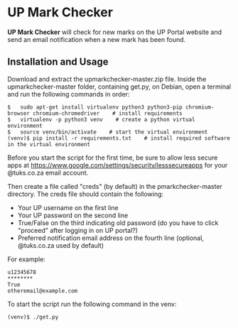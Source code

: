 UP Mark Checker
============
__UP Mark Checker__ will check for new marks on the UP Portal website and send an email notification when a new mark has been found.


Installation and Usage
-------------------------------------
Download and extract the upmarkchecker-master.zip file.  Inside the upmarkchecker-master folder, containing get.py, on Debian, open a terminal and run the following commands in order:
```shell
$	sudo apt-get install virtualenv python3 python3-pip chromium-browser chromium-chromedriver    # install requirements
$	virtualenv -p python3 venv    # create a python virtual environment
$	source venv/bin/activate    # start the virtual environment
(venv)$	pip install -r requirements.txt    # install required software in the virtual environment
```

Before you start the script for the first time, be sure to allow less secure apps at https://www.google.com/settings/security/lesssecureapps for your @tuks.co.za email account. 

Then create a file called "creds" (by default) in the pmarkchecker-master directory. The creds file should contain the following:
* Your UP username on the first line
* Your UP password on the second line
* True/False on the third indicating old password (do you have to click "proceed" after logging in on UP portal?)
* Preferred notification email address on the fourth line (optional, @tuks.co.za used by default)

For example:
```
u12345678
********
True
otheremail@example.com
```

To start the script run the following command in the venv:
```shell
(venv)$	./get.py
```
